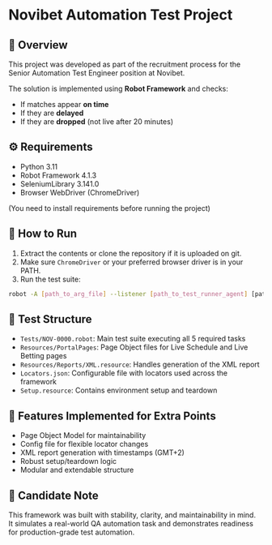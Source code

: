 # Novibet Automation Test Project

## 📘 Overview

This project was developed as part of the recruitment process for the Senior Automation Test Engineer position at Novibet.

The solution is implemented using **Robot Framework** and checks:
- If matches appear **on time**
- If they are **delayed**
- If they are **dropped** (not live after 20 minutes)

## ⚙️ Requirements

- Python 3.11
- Robot Framework 4.1.3
- SeleniumLibrary 3.141.0
- Browser WebDriver (ChromeDriver)

(You need to install requirements before running the project)

## 🚀 How to Run

1. Extract the contents or clone the repository if it is uploaded on git.
2. Make sure `ChromeDriver` or your preferred browser driver is in your PATH.
3. Run the test suite:

```bash
robot -A [path_to_arg_file] --listener [path_to_test_runner_agent] [path_to_Novibet's_parent_folder]
```

## 🧪 Test Structure

- `Tests/NOV-0000.robot`: Main test suite executing all 5 required tasks
- `Resources/PortalPages`: Page Object files for Live Schedule and Live Betting pages
- `Resources/Reports/XML.resource`: Handles generation of the XML report
- `Locators.json`: Configurable file with locators used across the framework
- `Setup.resource`: Contains environment setup and teardown

## 🧩 Features Implemented for Extra Points

- Page Object Model for maintainability
- Config file for flexible locator changes
- XML report generation with timestamps (GMT+2)
- Robust setup/teardown logic
- Modular and extendable structure

## 👤 Candidate Note

This framework was built with stability, clarity, and maintainability in mind.  
It simulates a real-world QA automation task and demonstrates readiness for production-grade test automation.
